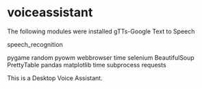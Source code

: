 # voiceassistant

The following modules were installed
gTTs-Google Text to Speech

speech_recognition

pygame
random
pyowm
webbrowser
time
selenium
BeautifulSoup
PrettyTable
pandas
matplotlib
time
subprocess
requests

This is a Desktop Voice Assistant.
